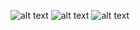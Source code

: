 ![alt text]([http://url/to/img.png](https://github.com/NoxiousST/DockerWP/blob/master/Screenshot%20(173).png))
![alt text]([http://url/to/img.png](https://github.com/NoxiousST/DockerWP/blob/master/Screenshot%20(174).png))
![alt text]([http://url/to/img.png](https://github.com/NoxiousST/DockerWP/blob/master/Screenshot%20(175).png))
